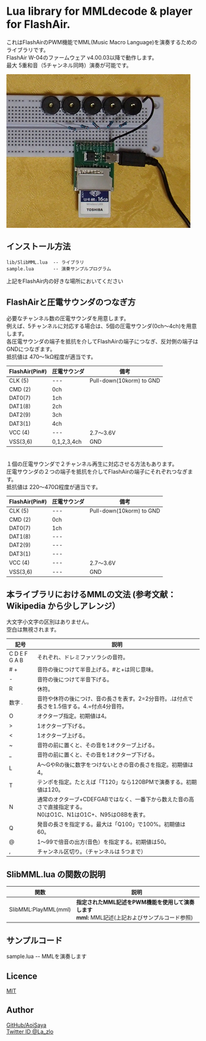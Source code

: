 # Lua library for MMLdecode & player for FlashAir.  

これはFlashAirのPWM機能でMML(Music Macro Language)を演奏するためのライブラリです。  
FlashAir W-04のファームウェア v4.00.03以降で動作します。  
最大 5重和音（5チャンネル同時）演奏が可能です。  

<img src="img/connect01.jpg" width="480">


## インストール方法  

    lib/SlibMML.lua  -- ライブラリ  
    sample.lua       -- 演奏サンプルプログラム  
上記をFlashAir内の好きな場所においてください  


## FlashAirと圧電サウンダのつなぎ方  

必要なチャンネル数の圧電サウンダを用意します。  
例えば、5チャンネルに対応する場合は、5個の圧電サウンダ(0ch～4ch)を用意します。  
各圧電サウンダの端子を抵抗を介してFlashAirの端子につなぎ、反対側の端子はGNDにつなぎます。  
抵抗値は 470～1kΩ程度が適当です。  

FlashAir(Pin#) | 圧電サウンダ | 備考
--- | --- | ---
CLK (5) |--- | Pull-down(10korm) to GND
CMD (2) |0ch |
DAT0(7) |1ch |
DAT1(8) |2ch |
DAT2(9) |3ch |
DAT3(1) |4ch |
VCC (4) |--- | 2.7～3.6V
VSS(3,6)|0,1,2,3,4ch | GND


　  
１個の圧電サウンダで２チャンネル再生に対応させる方法もあります。  
圧電サウンダの２つの端子を抵抗を介してFlashAirの端子にそれぞれつなぎます。  
抵抗値は 220～470Ω程度が適当です。  

FlashAir(Pin#) | 圧電サウンダ | 備考
--- | --- | ---
CLK (5) |--- | Pull-down(10korm) to GND
CMD (2) |0ch |
DAT0(7) |1ch |
DAT1(8) |--- |
DAT2(9) |--- |
DAT3(1) |--- |
VCC (4) |--- | 2.7～3.6V
VSS(3,6)|--- | GND


## 本ライブラリにおけるMMLの文法 (参考文献：Wikipedia から少しアレンジ）
大文字小文字の区別はありません。  
空白は無視されます。  

記号 | 説明
--- | --- 
 C D E F G A B | それぞれ、ドレミファソラシの音符。
 \# \+ | 音符の後につけて半音上げる。#と+は同じ意味。
 \- | 音符の後につけて半音下げる。
 R | 休符。
 数字 . | 音符や休符の後につけ、音の長さを表す。2=2分音符。.は付点で長さを1.5倍する。4.=付点4分音符。
 O | オクターブ指定。初期値は4。
 \> | 1オクターブ下げる。
 < | 1オクターブ上げる。
 ~ | 音符の前に置くと、その音を1オクターブ上げる。
 _ | 音符の前に置くと、その音を1オクターブ下げる。
 L | A～GやRの後に数字をつけないときの音の長さを指定。初期値は4。
 T | テンポを指定。たとえば「T120」なら120BPMで演奏する。初期値は120。
 N | 通常のオクターブ+CDEFGABではなく、一番下から数えた音の高さで直接指定する。<BR>N0はO1C、N1はO1C+、N95はO8Bを表す。
 Q | 発音の長さを指定する。最大は「Q100」で100%。初期値は60。
 @ | 1～99で倍音の出方(音色）を指定する。初期値は50。
 , | チャンネル区切り。（チャンネルは 5つまで）


## SlibMML.lua の関数の説明  

関数 | 説明  
--- | ---  
SlibMML:PlayMML(mml) | **指定されたMML記述をPWM機能を使用して演奏します**<BR>**mml:** MML記述(上記およびサンプルコード参照)


## サンプルコード  

sample.lua          -- MMLを演奏します


## Licence  

[MIT](/LICENSE)  

## Author  

[GitHub/AoiSaya](https://github.com/AoiSaya)  
[Twitter ID @La_zlo](https://twitter.com/La_zlo)  
